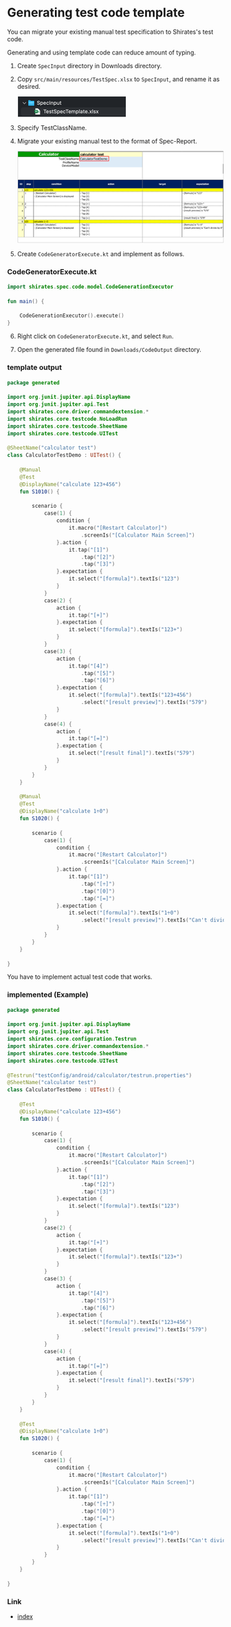 # Generating test code template

You can migrate your existing manual test specification to Shirates's test code.

Generating and using template code can reduce amount of typing.

1. Create `SpecInput` directory in Downloads directory.

2. Copy `src/main/resources/TestSpec.xlsx` to `SpecInput`, and rename it as desired.

   ![](../_images/spec_input.png)

3. Specify TestClassName.

4. Migrate your existing manual test to the format of Spec-Report.

   ![](../_images/test_spec_template.png)

5. Create `CodeGeneratorExecute.kt` and implement as follows.

### CodeGeneratorExecute.kt

```kotlin
import shirates.spec.code.model.CodeGenerationExecutor

fun main() {

    CodeGenerationExecutor().execute()
}
```

6. Right click on `CodeGeneratorExecute.kt`, and select `Run`.

7. Open the generated file found in `Downloads/CodeOutput` directory.

### template output

```kotlin
package generated

import org.junit.jupiter.api.DisplayName
import org.junit.jupiter.api.Test
import shirates.core.driver.commandextension.*
import shirates.core.testcode.NoLoadRun
import shirates.core.testcode.SheetName
import shirates.core.testcode.UITest

@SheetName("calculator test")
class CalculatorTestDemo : UITest() {

    @Manual
    @Test
    @DisplayName("calculate 123+456")
    fun S1010() {

        scenario {
            case(1) {
                condition {
                    it.macro("[Restart Calculator]")
                        .screenIs("[Calculator Main Screen]")
                }.action {
                    it.tap("[1]")
                        .tap("[2]")
                        .tap("[3]")
                }.expectation {
                    it.select("[formula]").textIs("123")
                }
            }
            case(2) {
                action {
                    it.tap("[+]")
                }.expectation {
                    it.select("[formula]").textIs("123+")
                }
            }
            case(3) {
                action {
                    it.tap("[4]")
                        .tap("[5]")
                        .tap("[6]")
                }.expectation {
                    it.select("[formula]").textIs("123+456")
                        .select("[result preview]").textIs("579")
                }
            }
            case(4) {
                action {
                    it.tap("[=]")
                }.expectation {
                    it.select("[result final]").textIs("579")
                }
            }
        }
    }

    @Manual
    @Test
    @DisplayName("calculate 1÷0")
    fun S1020() {

        scenario {
            case(1) {
                condition {
                    it.macro("[Restart Calculator]")
                        .screenIs("[Calculator Main Screen]")
                }.action {
                    it.tap("[1]")
                        .tap("[÷]")
                        .tap("[0]")
                        .tap("[=]")
                }.expectation {
                    it.select("[formula]").textIs("1÷0")
                        .select("[result preview]").textIs("Can't divide by 0")
                }
            }
        }
    }

}
```

You have to implement actual test code that works.

### implemented (Example)

```kotlin
package generated

import org.junit.jupiter.api.DisplayName
import org.junit.jupiter.api.Test
import shirates.core.configuration.Testrun
import shirates.core.driver.commandextension.*
import shirates.core.testcode.SheetName
import shirates.core.testcode.UITest

@Testrun("testConfig/android/calculator/testrun.properties")
@SheetName("calculator test")
class CalculatorTestDemo : UITest() {

    @Test
    @DisplayName("calculate 123+456")
    fun S1010() {

        scenario {
            case(1) {
                condition {
                    it.macro("[Restart Calculator]")
                        .screenIs("[Calculator Main Screen]")
                }.action {
                    it.tap("[1]")
                        .tap("[2]")
                        .tap("[3]")
                }.expectation {
                    it.select("[formula]").textIs("123")
                }
            }
            case(2) {
                action {
                    it.tap("[+]")
                }.expectation {
                    it.select("[formula]").textIs("123+")
                }
            }
            case(3) {
                action {
                    it.tap("[4]")
                        .tap("[5]")
                        .tap("[6]")
                }.expectation {
                    it.select("[formula]").textIs("123+456")
                        .select("[result preview]").textIs("579")
                }
            }
            case(4) {
                action {
                    it.tap("[=]")
                }.expectation {
                    it.select("[result final]").textIs("579")
                }
            }
        }
    }

    @Test
    @DisplayName("calculate 1÷0")
    fun S1020() {

        scenario {
            case(1) {
                condition {
                    it.macro("[Restart Calculator]")
                        .screenIs("[Calculator Main Screen]")
                }.action {
                    it.tap("[1]")
                        .tap("[÷]")
                        .tap("[0]")
                        .tap("[=]")
                }.expectation {
                    it.select("[formula]").textIs("1÷0")
                        .select("[result preview]").textIs("Can't divide by 0")
                }
            }
        }
    }

}
```

### Link

- [index](../../index.md)
